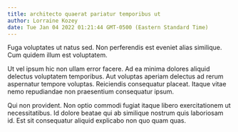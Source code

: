 ```yaml
---
title: architecto quaerat pariatur temporibus ut
author: Lorraine Kozey
date: Tue Jan 04 2022 01:21:44 GMT-0500 (Eastern Standard Time)
---
```

Fuga voluptates ut natus sed. Non perferendis est eveniet alias similique. Cum quidem illum est voluptatem.

 Ut vel ipsum hic non ullam error facere. Ad ea minima dolores aliquid delectus voluptatem temporibus. Aut voluptas aperiam delectus ad rerum aspernatur tempore voluptas. Reiciendis consequatur placeat. Itaque vitae nemo repudiandae non praesentium consequatur ipsum.

 Qui non provident. Non optio commodi fugiat itaque libero exercitationem ut necessitatibus. Id dolore beatae qui ab similique nostrum quis laboriosam id. Est sit consequatur aliquid explicabo non quo quam quas.